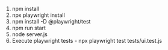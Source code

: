 1. npm install
2. npx playwright install 
3. npm install -D @playwright/test
4. npm run start
5. node server.js
6. Execute playwright tests - npx playwright test tests/ui.test.js